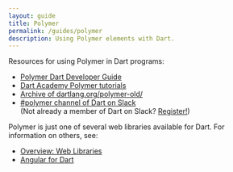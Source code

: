 ```yaml
---
layout: guide
title: Polymer
permalink: /guides/polymer
description: Using Polymer elements with Dart.
---
```


Resources for using Polymer in Dart programs:

* [Polymer Dart Developer Guide](https://github.com/dart-lang/polymer-dart/wiki)
* [Dart Academy Polymer tutorials](https://dart.academy/tag/polymer/)
* [Archive of dartlang.org/polymer-old/](https://web.archive.org/web/20160408053236/https://www.dartlang.org/polymer-old/)
* [#polymer channel of Dart on Slack](https://dartlang.slack.com/messages/polymer/)
  <br>
  (Not already a member of Dart on Slack?
  [Register!](https://dartlang-slack.herokuapp.com/))

Polymer is just one of several web libraries available for Dart.
For information on others, see:

* [Overview: Web Libraries](/guides/web-programming)
* [Angular for Dart](http://angular.io/dart)

